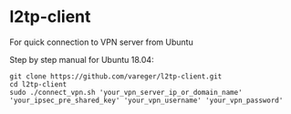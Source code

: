 # l2tp-client
For quick connection to VPN server from Ubuntu

Step by step manual for Ubuntu 18.04:

```
git clone https://github.com/vareger/l2tp-client.git
cd l2tp-client
sudo ./connect_vpn.sh 'your_vpn_server_ip_or_domain_name' 'your_ipsec_pre_shared_key' 'your_vpn_username' 'your_vpn_password'
```
